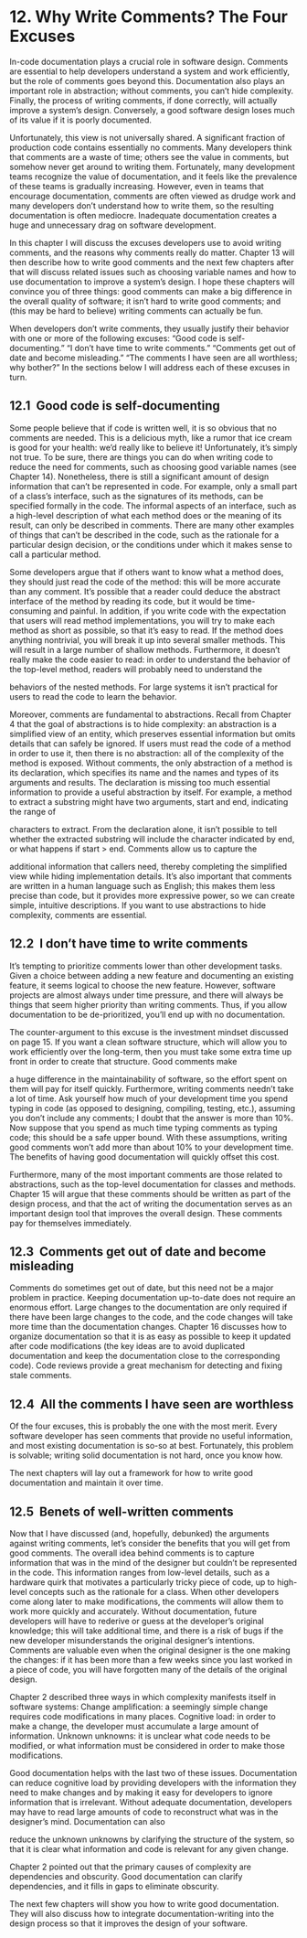 # 12. Why Write Comments? The Four Excuses

In-code documentation plays a crucial role in software design. Comments
are essential to help developers understand a system and work efficiently,
but the role of comments goes beyond this. Documentation also plays an
important role in abstraction; without comments, you can’t hide
complexity. Finally, the process of writing comments, if done correctly,
will actually improve a system’s design. Conversely, a good software
design loses much of its value if it is poorly documented.

Unfortunately, this view is not universally shared. A significant
fraction of production code contains essentially no comments. Many
developers think that comments are a waste of time; others see the value in
comments, but somehow never get around to writing them. Fortunately,
many development teams recognize the value of documentation, and it
feels like the prevalence of these teams is gradually increasing. However,
even in teams that encourage documentation, comments are often viewed
as drudge work and many developers don’t understand how to write them,
so the resulting documentation is often mediocre. Inadequate
documentation creates a huge and unnecessary drag on software
development.

In this chapter I will discuss the excuses developers use to avoid
writing comments, and the reasons why comments really do matter.
Chapter 13 will then describe how to write good comments and the next
few chapters after that will discuss related issues such as choosing variable
names and how to use documentation to improve a system’s design. I hope
these chapters will convince you of three things: good comments can make
a big difference in the overall quality of software; it isn’t hard to write
good comments; and (this may be hard to believe) writing comments can
actually be fun.


When developers don’t write comments, they usually justify their
behavior with one or more of the following excuses:
“Good code is self-documenting.”
“I don’t have time to write comments.”
“Comments get out of date and become misleading.”
“The comments I have seen are all worthless; why bother?” In the
sections below I will address each of these excuses in turn.

## 12.1  Good code is self-documenting

Some people believe that if code is written well, it is so obvious that no
comments are needed. This is a delicious myth, like a rumor that ice
cream is good for your health: we’d really like to believe it! Unfortunately,
it’s simply not true. To be sure, there are things you can do when writing
code to reduce the need for comments, such as choosing good variable
names (see Chapter 14). Nonetheless, there is still a significant amount of
design information that can’t be represented in code. For example, only a
small part of a class’s interface, such as the signatures of its methods, can
be specified formally in the code. The informal aspects of an interface,
such as a high-level description of what each method does or the meaning
of its result, can only be described in comments. There are many other
examples of things that can’t be described in the code, such as the
rationale for a particular design decision, or the conditions under which it
makes sense to call a particular method.

Some developers argue that if others want to know what a method
does, they should just read the code of the method: this will be more
accurate than any comment. It’s possible that a reader could deduce the
abstract interface of the method by reading its code, but it would be time-
consuming and painful. In addition, if you write code with the expectation
that users will read method implementations, you will try to make each
method as short as possible, so that it’s easy to read. If the method does
anything nontrivial, you will break it up into several smaller methods. This
will result in a large number of shallow methods. Furthermore, it doesn’t
really make the code easier to read: in order to understand the behavior of
the top-level method, readers will probably need to understand the


behaviors of the nested methods. For large systems it isn’t practical for
users to read the code to learn the behavior.

Moreover, comments are fundamental to abstractions. Recall from
Chapter 4 that the goal of abstractions is to hide complexity: an
abstraction is a simplified view of an entity, which preserves essential
information but omits details that can safely be ignored. If users must
read the code of a method in order to use it, then there is no
abstraction: all of the complexity of the method is exposed. Without
comments, the only abstraction of a method is its declaration, which
specifies its name and the names and types of its arguments and results.
The declaration is missing too much essential information to provide a
useful abstraction by itself. For example, a method to extract a substring
might have two arguments, start and end, indicating the range of

characters to extract. From the declaration alone, it isn’t possible to tell
whether the extracted substring will include the character indicated by end,
or what happens if start > end. Comments allow us to capture the

additional information that callers need, thereby completing the simplified
view while hiding implementation details. It’s also important that
comments are written in a human language such as English; this makes
them less precise than code, but it provides more expressive power, so we
can create simple, intuitive descriptions. If you want to use abstractions to
hide complexity, comments are essential.

## 12.2  I don’t have time to write comments

It’s tempting to prioritize comments lower than other development tasks.
Given a choice between adding a new feature and documenting an existing
feature, it seems logical to choose the new feature. However, software
projects are almost always under time pressure, and there will always be
things that seem higher priority than writing comments. Thus, if you allow
documentation to be de-prioritized, you’ll end up with no documentation.

The counter-argument to this excuse is the investment mindset
discussed on page 15. If you want a clean software structure, which will
allow you to work efficiently over the long-term, then you must take some
extra time up front in order to create that structure. Good comments make


a huge difference in the maintainability of software, so the effort spent on
them will pay for itself quickly. Furthermore, writing comments needn’t
take a lot of time. Ask yourself how much of your development time you
spend typing in code (as opposed to designing, compiling, testing, etc.),
assuming you don’t include any comments; I doubt that the answer is more
than 10%. Now suppose that you spend as much time typing comments as
typing code; this should be a safe upper bound. With these assumptions,
writing good comments won’t add more than about 10% to your
development time. The benefits of having good documentation will
quickly offset this cost.

Furthermore, many of the most important comments are those related
to abstractions, such as the top-level documentation for classes and
methods. Chapter 15 will argue that these comments should be written as
part of the design process, and that the act of writing the documentation
serves as an important design tool that improves the overall design. These
comments pay for themselves immediately.

## 12.3  Comments get out of date and become misleading

Comments do sometimes get out of date, but this need not be a major
problem in practice. Keeping documentation up-to-date does not require
an enormous effort. Large changes to the documentation are only required
if there have been large changes to the code, and the code changes will
take more time than the documentation changes. Chapter 16 discusses how
to organize documentation so that it is as easy as possible to keep it
updated after code modifications (the key ideas are to avoid duplicated
documentation and keep the documentation close to the corresponding
code). Code reviews provide a great mechanism for detecting and fixing
stale comments.

## 12.4  All the comments I have seen are worthless

Of the four excuses, this is probably the one with the most merit. Every
software developer has seen comments that provide no useful information,
and most existing documentation is so-so at best. Fortunately, this problem
is solvable; writing solid documentation is not hard, once you know how.


The next chapters will lay out a framework for how to write good
documentation and maintain it over time.

## 12.5  Benets of well-written comments

Now that I have discussed (and, hopefully, debunked) the arguments
against writing comments, let’s consider the benefits that you will get
from good comments. The overall idea behind comments is to capture
information that was in the mind of the designer but couldn’t be
represented in the code. This information ranges from low-level details,
such as a hardware quirk that motivates a particularly tricky piece of code,
up to high-level concepts such as the rationale for a class. When other
developers come along later to make modifications, the comments will
allow them to work more quickly and accurately. Without documentation,
future developers will have to rederive or guess at the developer’s original
knowledge; this will take additional time, and there is a risk of bugs if the
new developer misunderstands the original designer’s intentions.
Comments are valuable even when the original designer is the one making
the changes: if it has been more than a few weeks since you last worked in
a piece of code, you will have forgotten many of the details of the original
design.

Chapter 2 described three ways in which complexity manifests itself in
software systems:
Change amplification: a seemingly simple change requires code
modifications in many places.
Cognitive load: in order to make a change, the developer must
accumulate a large amount of information.
Unknown unknowns: it is unclear what code needs to be modified, or
what information must be considered in order to make those
modifications.

Good documentation helps with the last two of these issues.
Documentation can reduce cognitive load by providing developers with the
information they need to make changes and by making it easy for
developers to ignore information that is irrelevant. Without adequate
documentation, developers may have to read large amounts of code to
reconstruct what was in the designer’s mind. Documentation can also


reduce the unknown unknowns by clarifying the structure of the system, so
that it is clear what information and code is relevant for any given change.

Chapter 2 pointed out that the primary causes of complexity are
dependencies and obscurity. Good documentation can clarify
dependencies, and it fills in gaps to eliminate obscurity.

The next few chapters will show you how to write good documentation.
They will also discuss how to integrate documentation-writing into the
design process so that it improves the design of your software.
